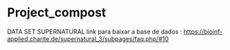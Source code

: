 # Project_compost
 DATA SET SUPERNATURAL
link para baixar a base de dados : https://bioinf-applied.charite.de/supernatural_3/subpages/faq.php/#10
